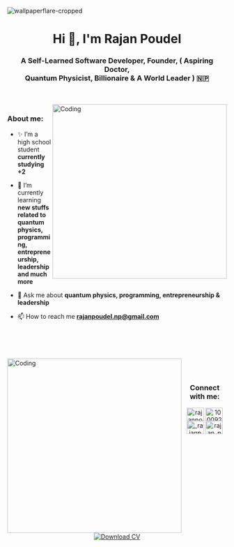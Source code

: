 
![wallpaperflare-cropped](https://github.com/user-attachments/assets/dc7384e4-6a26-423b-bf2b-fba39ec40df0)

<h1 align="center"> Hi 👋, I'm Rajan Poudel</h1>
<h3 align="center">A Self-Learned Software Developer, Founder, ( Aspiring Doctor, <br> Quantum Physicist, Billionaire & A World Leader ) 🇳🇵</h3>
<br>
<br>
<img align="right" alt="Coding" width="400" src="https://github.com/user-attachments/assets/ac012f82-630e-4f7c-8667-22d67b874225">
<h3 align="left">About me:</h3>

- ✨ I’m a high school student **currently studying +2**
  
- 🌱 I’m currently learning **new stuffs related to quantum physics, programming, entrepreneurship, leadership and much more**

- 💬 Ask me about **quantum physics, programming, entrepreneurship & leadership**

- 📫 How to reach me **rajanpoudel.np@gmail.com**
<br>
<br>
<br>
<br>
<img align="left" alt="Coding" width="400" src="https://github.com/user-attachments/assets/cffc7c80-95ab-47c5-accd-6535a3979ece">
<br>
<br>
<h3 align="center">Connect with me:</h3>
<p align="center">
  <a href="https://www.linkedin.com/in/rajanpoudel-np/" target="blank"><img align="center" src="https://github.com/rahuldkjain/github-profile-readme-generator/blob/master/src/images/icons/Social/linked-in-alt.svg" alt="rajanpoudel-np" height="30" width="40" /></a>
<a href="https://fb.com/100092289158738" target="blank"><img align="center" src="https://raw.githubusercontent.com/rahuldkjain/github-profile-readme-generator/master/src/images/icons/Social/facebook.svg" alt="100092289158738" height="30" width="40" /></a>
<a href="https://instagram.com/_rajanpoudel" target="blank"><img align="center" src="https://raw.githubusercontent.com/rahuldkjain/github-profile-readme-generator/master/src/images/icons/Social/instagram.svg" alt="_rajanpoudel" height="30" width="40" /></a>
<a href="https://www.youtube.com/c/rajan_poudel" target="blank"><img align="center" src="https://raw.githubusercontent.com/rahuldkjain/github-profile-readme-generator/master/src/images/icons/Social/youtube.svg" alt="rajan_poudel" height="30" width="40" /></a> 
</p>
<br>
<br>
<br>
<br>
<br>
<br>
<br>
<br>



<div align="center">

[![Download CV](https://img.shields.io/badge/Download-CV-ORANGE?style=for-the-badge&logo=microsoft-word&logoColor=BLACK)](https://rajan-poudel.github.io/assets/Rajan-Poudel-cv.pdf)

</div>
<br>
<br>
